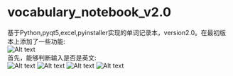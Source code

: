 # vocabulary_notebook_v2.0
基于Python,pyqt5,excel,pyinstaller实现的单词记录本，version2.0。在最初版本上添加了一些功能:<br>
![Alt text](https://raw.githubusercontent.com/leviome/vocabulary_notebook_v2.0/master/pictures/p1.PNG)
<br>首先，能够判断输入是否是英文:<br>
![Alt text](https://raw.githubusercontent.com/leviome/vocabulary_notebook_v2.0/master/pictures/p2.PNG)
![Alt text](https://raw.githubusercontent.com/leviome/vocabulary_notebook_v2.0/master/pictures/p3.PNG)
![Alt text](https://raw.githubusercontent.com/leviome/vocabulary_notebook_v2.0/master/pictures/p4.PNG)
![Alt text](https://raw.githubusercontent.com/leviome/vocabulary_notebook_v2.0/master/pictures/p5.PNG)
